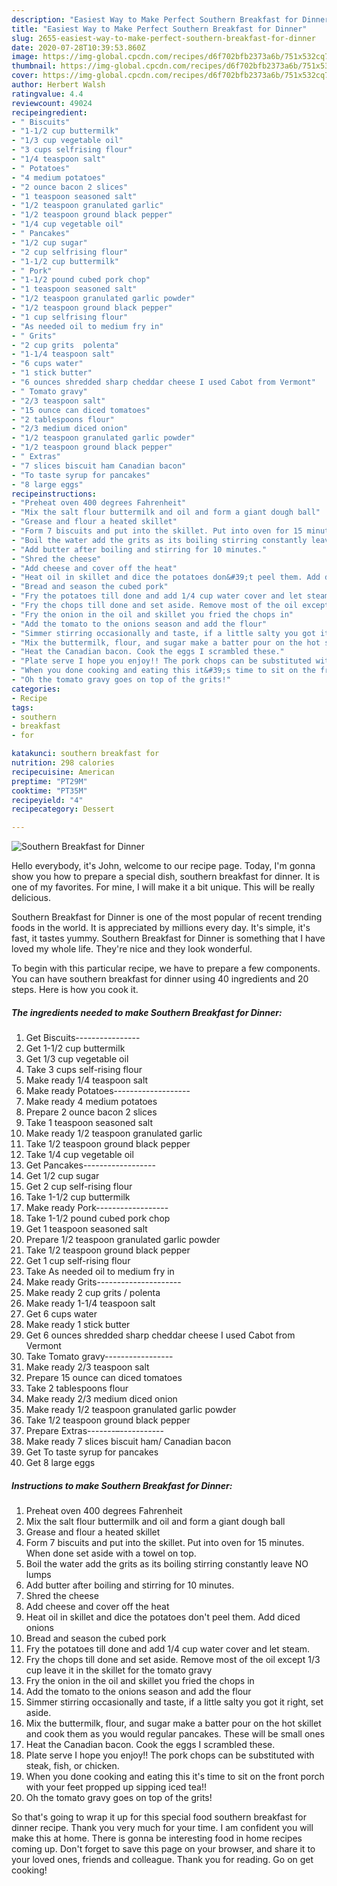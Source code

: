 ```yaml
---
description: "Easiest Way to Make Perfect Southern Breakfast for Dinner"
title: "Easiest Way to Make Perfect Southern Breakfast for Dinner"
slug: 2655-easiest-way-to-make-perfect-southern-breakfast-for-dinner
date: 2020-07-28T10:39:53.860Z
image: https://img-global.cpcdn.com/recipes/d6f702bfb2373a6b/751x532cq70/southern-breakfast-for-dinner-recipe-main-photo.jpg
thumbnail: https://img-global.cpcdn.com/recipes/d6f702bfb2373a6b/751x532cq70/southern-breakfast-for-dinner-recipe-main-photo.jpg
cover: https://img-global.cpcdn.com/recipes/d6f702bfb2373a6b/751x532cq70/southern-breakfast-for-dinner-recipe-main-photo.jpg
author: Herbert Walsh
ratingvalue: 4.4
reviewcount: 49024
recipeingredient:
- " Biscuits"
- "1-1/2 cup buttermilk"
- "1/3 cup vegetable oil"
- "3 cups selfrising flour"
- "1/4 teaspoon salt"
- " Potatoes"
- "4 medium potatoes"
- "2 ounce bacon 2 slices"
- "1 teaspoon seasoned salt"
- "1/2 teaspoon granulated garlic"
- "1/2 teaspoon ground black pepper"
- "1/4 cup vegetable oil"
- " Pancakes"
- "1/2 cup sugar"
- "2 cup selfrising flour"
- "1-1/2 cup buttermilk"
- " Pork"
- "1-1/2 pound cubed pork chop"
- "1 teaspoon seasoned salt"
- "1/2 teaspoon granulated garlic powder"
- "1/2 teaspoon ground black pepper"
- "1 cup selfrising flour"
- "As needed oil to medium fry in"
- " Grits"
- "2 cup grits  polenta"
- "1-1/4 teaspoon salt"
- "6 cups water"
- "1 stick butter"
- "6 ounces shredded sharp cheddar cheese I used Cabot from Vermont"
- " Tomato gravy"
- "2/3 teaspoon salt"
- "15 ounce can diced tomatoes"
- "2 tablespoons flour"
- "2/3 medium diced onion"
- "1/2 teaspoon granulated garlic powder"
- "1/2 teaspoon ground black pepper"
- " Extras"
- "7 slices biscuit ham Canadian bacon"
- "To taste syrup for pancakes"
- "8 large eggs"
recipeinstructions:
- "Preheat oven 400 degrees Fahrenheit"
- "Mix the salt flour buttermilk and oil and form a giant dough ball"
- "Grease and flour a heated skillet"
- "Form 7 biscuits and put into the skillet. Put into oven for 15 minutes. When done set aside with a towel on top."
- "Boil the water add the grits as its boiling stirring constantly leave NO lumps"
- "Add butter after boiling and stirring for 10 minutes."
- "Shred the cheese"
- "Add cheese and cover off the heat"
- "Heat oil in skillet and dice the potatoes don&#39;t peel them. Add diced onions"
- "Bread and season the cubed pork"
- "Fry the potatoes till done and add 1/4 cup water cover and let steam."
- "Fry the chops till done and set aside. Remove most of the oil except 1/3 cup leave it in the skillet for the tomato gravy"
- "Fry the onion in the oil and skillet you fried the chops in"
- "Add the tomato to the onions season and add the flour"
- "Simmer stirring occasionally and taste, if a little salty you got it right, set aside."
- "Mix the buttermilk, flour, and sugar make a batter pour on the hot skillet and cook them as you would regular pancakes. These will be small ones"
- "Heat the Canadian bacon. Cook the eggs I scrambled these."
- "Plate serve I hope you enjoy!! The pork chops can be substituted with steak, fish, or chicken."
- "When you done cooking and eating this it&#39;s time to sit on the front porch with your feet propped up sipping iced tea!!"
- "Oh the tomato gravy goes on top of the grits!"
categories:
- Recipe
tags:
- southern
- breakfast
- for

katakunci: southern breakfast for 
nutrition: 298 calories
recipecuisine: American
preptime: "PT29M"
cooktime: "PT35M"
recipeyield: "4"
recipecategory: Dessert

---
```



![Southern Breakfast for Dinner](https://img-global.cpcdn.com/recipes/d6f702bfb2373a6b/751x532cq70/southern-breakfast-for-dinner-recipe-main-photo.jpg)

Hello everybody, it's John, welcome to our recipe page. Today, I'm gonna show you how to prepare a special dish, southern breakfast for dinner. It is one of my favorites. For mine, I will make it a bit unique. This will be really delicious.

Southern Breakfast for Dinner is one of the most popular of recent trending foods in the world. It is appreciated by millions every day. It's simple, it's fast, it tastes yummy. Southern Breakfast for Dinner is something that I have loved my whole life. They're nice and they look wonderful.




To begin with this particular recipe, we have to prepare a few components. You can have southern breakfast for dinner using 40 ingredients and 20 steps. Here is how you cook it.

<!--inarticleads1-->

##### The ingredients needed to make Southern Breakfast for Dinner:

1. Get  Biscuits----------------
1. Get 1-1/2 cup buttermilk
1. Get 1/3 cup vegetable oil
1. Take 3 cups self-rising flour
1. Make ready 1/4 teaspoon salt
1. Make ready  Potatoes-------------------
1. Make ready 4 medium potatoes
1. Prepare 2 ounce bacon 2 slices
1. Take 1 teaspoon seasoned salt
1. Make ready 1/2 teaspoon granulated garlic
1. Take 1/2 teaspoon ground black pepper
1. Take 1/4 cup vegetable oil
1. Get  Pancakes------------------
1. Get 1/2 cup sugar
1. Get 2 cup self-rising flour
1. Take 1-1/2 cup buttermilk
1. Make ready  Pork------------------
1. Take 1-1/2 pound cubed pork chop
1. Get 1 teaspoon seasoned salt
1. Prepare 1/2 teaspoon granulated garlic powder
1. Take 1/2 teaspoon ground black pepper
1. Get 1 cup self-rising flour
1. Take As needed oil to medium fry in
1. Make ready  Grits---------------------
1. Make ready 2 cup grits / polenta
1. Make ready 1-1/4 teaspoon salt
1. Get 6 cups water
1. Make ready 1 stick butter
1. Get 6 ounces shredded sharp cheddar cheese I used Cabot from Vermont
1. Take  Tomato gravy-----------------
1. Make ready 2/3 teaspoon salt
1. Prepare 15 ounce can diced tomatoes
1. Take 2 tablespoons flour
1. Make ready 2/3 medium diced onion
1. Make ready 1/2 teaspoon granulated garlic powder
1. Take 1/2 teaspoon ground black pepper
1. Prepare  Extras-------–-----------
1. Make ready 7 slices biscuit ham/ Canadian bacon
1. Get To taste syrup for pancakes
1. Get 8 large eggs




<!--inarticleads2-->

##### Instructions to make Southern Breakfast for Dinner:

1. Preheat oven 400 degrees Fahrenheit
1. Mix the salt flour buttermilk and oil and form a giant dough ball
1. Grease and flour a heated skillet
1. Form 7 biscuits and put into the skillet. Put into oven for 15 minutes. When done set aside with a towel on top.
1. Boil the water add the grits as its boiling stirring constantly leave NO lumps
1. Add butter after boiling and stirring for 10 minutes.
1. Shred the cheese
1. Add cheese and cover off the heat
1. Heat oil in skillet and dice the potatoes don&#39;t peel them. Add diced onions
1. Bread and season the cubed pork
1. Fry the potatoes till done and add 1/4 cup water cover and let steam.
1. Fry the chops till done and set aside. Remove most of the oil except 1/3 cup leave it in the skillet for the tomato gravy
1. Fry the onion in the oil and skillet you fried the chops in
1. Add the tomato to the onions season and add the flour
1. Simmer stirring occasionally and taste, if a little salty you got it right, set aside.
1. Mix the buttermilk, flour, and sugar make a batter pour on the hot skillet and cook them as you would regular pancakes. These will be small ones
1. Heat the Canadian bacon. Cook the eggs I scrambled these.
1. Plate serve I hope you enjoy!! The pork chops can be substituted with steak, fish, or chicken.
1. When you done cooking and eating this it&#39;s time to sit on the front porch with your feet propped up sipping iced tea!!
1. Oh the tomato gravy goes on top of the grits!




So that's going to wrap it up for this special food southern breakfast for dinner recipe. Thank you very much for your time. I am confident you will make this at home. There is gonna be interesting food in home recipes coming up. Don't forget to save this page on your browser, and share it to your loved ones, friends and colleague. Thank you for reading. Go on get cooking!
